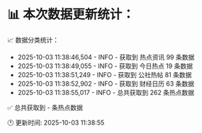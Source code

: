 📊 本次数据更新统计：
==========================

📈 数据分类统计：
- 2025-10-03 11:38:46,504 - INFO - 获取到 热点资讯 99 条数据
- 2025-10-03 11:38:49,055 - INFO - 获取到 今日热点 19 条数据
- 2025-10-03 11:38:51,249 - INFO - 获取到 公社热帖 81 条数据
- 2025-10-03 11:38:52,902 - INFO - 获取到 财经日历 63 条数据
- 2025-10-03 11:38:55,017 - INFO - 总共获取到 262 条热点数据

✅ 总共获取到 - 条热点数据

🕐 更新时间: 2025-10-03 11:38:55
